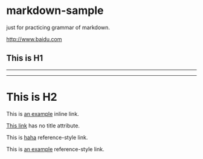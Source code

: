 # markdown-sample
just for practicing grammar of markdown.

<http://www.baidu.com>

This is H1
-
-----
****
This is H2
==========

This is [an example](http://example.com/ "Title") inline link.

[This link](http://example.net/) has no title attribute.

This is  [haha][foo] reference-style link.



[foo]: http://example.com/  "Optional Title Here"
[foo]: http://example.com/  'Optional Title Here'
[foo]: http://example.com/  (Optional Title Here)


This is [an example][id] reference-style link.

[id]: http://example.com/  "Optional Title Here"
